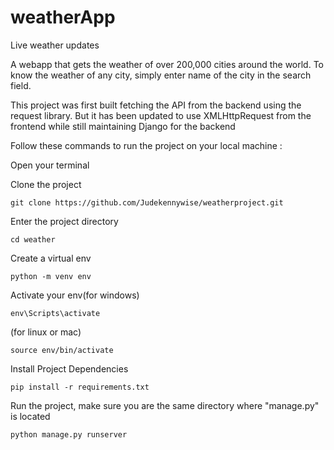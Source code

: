 # weatherApp
Live weather updates

A webapp that gets the weather of over 200,000 cities around the world. To know the weather of any city, simply enter name of the city in the search field.

This project was first built fetching the API from the backend using the request library.
But it has been updated to use XMLHttpRequest from the frontend while still maintaining Django for the backend

Follow these commands to run the project on your local machine :

Open your terminal

Clone the project 
```
git clone https://github.com/Judekennywise/weatherproject.git
```

Enter the project directory 

```
cd weather
```

Create a virtual env

```
python -m venv env 
```

Activate your env(for windows)

```
env\Scripts\activate 
```
(for linux or mac)

```
source env/bin/activate 
``` 

Install Project Dependencies

```
pip install -r requirements.txt
```
Run the project, make sure you are the same directory where "manage.py" is located

```
python manage.py runserver
```


